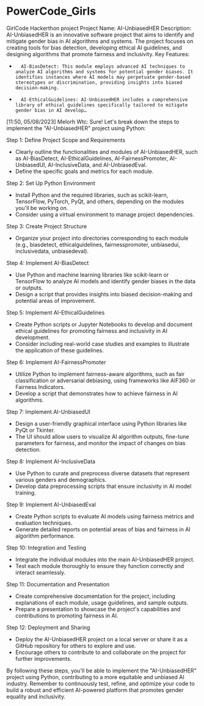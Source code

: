 # PowerCode_Girls
GirlCode Hackerthon project
Project Name: AI-UnbiasedHER
Description: AI-UnbiasedHER is an innovative software project that aims to identify and mitigate gender bias in AI algorithms and systems. The project focuses on creating tools for bias detection, developing ethical AI guidelines, and designing algorithms that promote fairness and inclusivity.
Key Features:
* 		AI-BiasDetect: This module employs advanced AI techniques to analyze AI algorithms and systems for potential gender biases. It identifies instances where AI models may perpetuate gender-based stereotypes or discrimination, providing insights into biased decision-making.
* 		AI-EthicalGuidelines: AI-UnbiasedHER includes a comprehensive library of ethical guidelines specifically tailored to mitigate gender bias in AI develop…
[11:50, 05/08/2023] Melorh Wtc: Sure! Let's break down the steps to implement the "AI-UnbiasedHER" project using Python:

Step 1: Define Project Scope and Requirements
- Clearly outline the functionalities and modules of AI-UnbiasedHER, such as AI-BiasDetect, AI-EthicalGuidelines, AI-FairnessPromoter, AI-UnbiasedUI, AI-InclusiveData, and AI-UnbiasedEval.
- Define the specific goals and metrics for each module.

Step 2: Set Up Python Environment
- Install Python and the required libraries, such as scikit-learn, TensorFlow, PyTorch, PyQt, and others, depending on the modules you'll be working on.
- Consider using a virtual environment to manage project dependencies.

Step 3: Create Project Structure
- Organize your project into directories corresponding to each module (e.g., biasdetect, ethicalguidelines, fairnesspromoter, unbiasedui, inclusivedata, unbiasedeval).

Step 4: Implement AI-BiasDetect
- Use Python and machine learning libraries like scikit-learn or TensorFlow to analyze AI models and identify gender biases in the data or outputs.
- Design a script that provides insights into biased decision-making and potential areas of improvement.

Step 5: Implement AI-EthicalGuidelines
- Create Python scripts or Jupyter Notebooks to develop and document ethical guidelines for promoting fairness and inclusivity in AI development.
- Consider including real-world case studies and examples to illustrate the application of these guidelines.

Step 6: Implement AI-FairnessPromoter
- Utilize Python to implement fairness-aware algorithms, such as fair classification or adversarial debiasing, using frameworks like AIF360 or Fairness Indicators.
- Develop a script that demonstrates how to achieve fairness in AI algorithms.

Step 7: Implement AI-UnbiasedUI
- Design a user-friendly graphical interface using Python libraries like PyQt or Tkinter.
- The UI should allow users to visualize AI algorithm outputs, fine-tune parameters for fairness, and monitor the impact of changes on bias detection.

Step 8: Implement AI-InclusiveData
- Use Python to curate and preprocess diverse datasets that represent various genders and demographics.
- Develop data preprocessing scripts that ensure inclusivity in AI model training.

Step 9: Implement AI-UnbiasedEval
- Create Python scripts to evaluate AI models using fairness metrics and evaluation techniques.
- Generate detailed reports on potential areas of bias and fairness in AI algorithm performance.

Step 10: Integration and Testing
- Integrate the individual modules into the main AI-UnbiasedHER project.
- Test each module thoroughly to ensure they function correctly and interact seamlessly.

Step 11: Documentation and Presentation
- Create comprehensive documentation for the project, including explanations of each module, usage guidelines, and sample outputs.
- Prepare a presentation to showcase the project's capabilities and contributions to promoting fairness in AI.

Step 12: Deployment and Sharing
- Deploy the AI-UnbiasedHER project on a local server or share it as a GitHub repository for others to explore and use.
- Encourage others to contribute to and collaborate on the project for further improvements.

By following these steps, you'll be able to implement the "AI-UnbiasedHER" project using Python, contributing to a more equitable and unbiased AI industry. Remember to continuously test, refine, and optimize your code to build a robust and efficient AI-powered platform that promotes gender equality and inclusivity.
